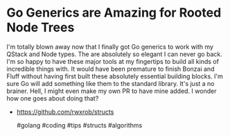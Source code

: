 # Go Generics are Amazing for Rooted Node Trees

I'm totally blown away now that I finally got Go generics to work with
my QStack and Node types. The are absolutely so elegant I can never go
back. I'm so happy to have these major tools at my fingertips to build
all kinds of incredible things with. It would have been premature to
finish Bonzai and Fluff without having first built these absolutely
essential building blocks. I'm sure Go will add something like them to
the standard library. It's just a no brainer. Hell, I might even make my
own PR to have mine added. I wonder how one goes about doing that?

* <https://github.com/rwxrob/structs>

    #golang #coding #tips #structs #algorithms

